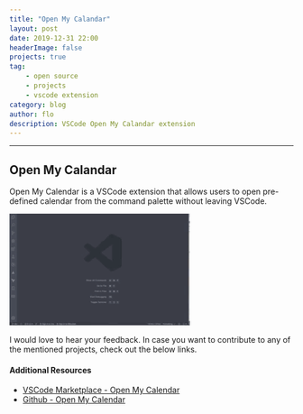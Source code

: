 ```yaml
---
title: "Open My Calandar"
layout: post
date: 2019-12-31 22:00
headerImage: false
projects: true
tag:
    - open source
    - projects
    - vscode extension
category: blog
author: flo
description: VSCode Open My Calandar extension
---
```


---

## Open My Calandar

Open My Calendar is a VSCode extension that allows users to open pre-defined calendar from the command palette without leaving VSCode.

![Multi-step sample](/assets/images/open_my_calendar/open-my-calendar.gif)

I would love to hear your feedback. In case you want to contribute to any of the mentioned projects, check out the below links.

#### Additional Resources

-   [VSCode Marketplace - Open My Calendar](https://marketplace.visualstudio.com/items?itemName=florianjosefreheis.open-my-calendar)
-   [Github - Open My Calendar](https://github.com/florianjosefreheis/florianjosefreheis.github.io)
